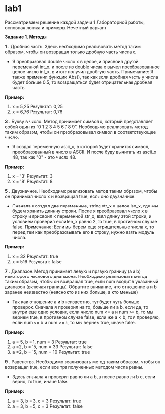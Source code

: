 # lab1

Рассматриваем решение каждой задачи 1 Лабораторной работы, основная логика и примеры.
Нечетный вариант 

**Задание 1. Методы**

**1** . Дробная часть. Здесь необходимо реализовать метод таким образом, чтобы он возвращал только дробную часть числа х.
- Я преобразовал double число x в целое, и присвоил другой переменной int_x, и после из double числа x вычел преобразованное целое число int_x, в итоге получил дробную часть.
Примечание: Я также применил функцию Abs(), так как если дробная часть у числа будет больше 0.5, то возвращаться будет отрицательная дробная часть

**Пример:**
1. x = 5,25
Результат: 0,25
2. x = 6,76
Результат: 0,76


**3** . Букву в число. Метод принимает символ х, который представляет собой один из “0 1 2 3 4 5 6 7 8 9”. Необходимо реализовать метод таким образом, чтобы он преобразовывал символ в соответствующее число.
- Я создал переменную ascii_x, в которой будет хранится символ, преобразованный в число в ASCII. И после буду вычитать из ascii_x 48, так как "0" - это число 48.

**Пример:**
1. x = '3'
Результат: 3
2. x = '8'
Результат: 8


**5** . Двузначное. Необходимо реализовать метод таким образом, чтобы он принимал число x и возвращал true, если оно двузначное.
- Сначала я создал две переменные, string str_x и целое len_x, где мы будем хранить длинну строки. После я преобразовал число x в строку и присвоил к переменной str_x, взял длину этой строки, и условием проверил
если len_x равно 2, то true, в противном случае false.
Примечание: Если мы берем еще отрицательные числа x, то перед тем как преобразовывать его в строку, нужно взять модуль числа. 

**Пример:**
1. x = 32
Результат: true
2. x = 516
Результат: false


**7** . Диапазон. Метод принимает левую и правую границу (a и b) некоторого числового диапазона. Необходимо реализовать метод таким образом, чтобы он возвращал true, если num входит в указанный диапазон (включая границы). Обратите внимание, что отношение a и b заранее неизвестно (неясно кто из них больше, а кто меньше)
- Так как отношение a и b неизвестно, тут будет чуть больше проверок. Сначала я проверил на то, больше ли a b, если да, то внутри еще одно условие, если число num <= a и num >= b, то мы вернем true, в противном случае
false, если же a < b, то я проверяю, если num <= b и num >= a, то мы вернем true, иначе false.

**Пример:**
1. a = 5, b = 1, num = 3
Результат: true
2. a =2, b = 15, num = 33
Результат: false
3. a =2, b = 15, num = 10
Результат: true


**9** . Равенство. Необходимо реализовать метод таким образом, чтобы он возвращал true, если все три полученных методом числа равны.
- Здесь сначала я проверил равно ли a b, а после равно ли b c, если верно, то true, иначе false.

**Пример:**
1. a = 3, b = 3, c = 3
Результат: true
2. a = 3, b = 5, c = 3
Результат: false







